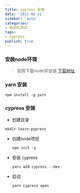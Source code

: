 ```yaml
---
title: cypress 安装
date: '2021-06-21'
sidebar: 'auto'
categories:
- 自动化测试
tags:
- cypress
publish: true
---
```


### 安装node环境
> 官网下载node并安装.[下载地址](https://nodejs.org/zh-cn/)

### yarn 安装
```shell
npm install -g yarn
```

### cypress 安装
- 创建目录
```
mkdir learn-pypress
```
- 创建node项目
    ```shell
    npm init -y
    ```
- 安装 cypress
    ```shell
    yarn add cypress --dev
    ```
- 启动
    ```shell
    yarn cypress open
    ```

